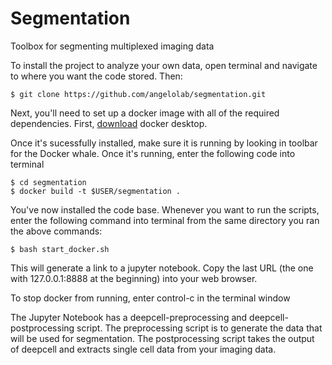 # Segmentation
Toolbox for segmenting multiplexed imaging data

To install the project to analyze your own data, open terminal and navigate to where you want the code stored.
Then:

```
$ git clone https://github.com/angelolab/segmentation.git
```

Next, you'll need to set up a docker image with all of the required dependencies. First, [download](https://hub.docker.com/?overlay=onboarding) docker desktop. 

Once it's sucessfully installed, make sure it is running by looking in toolbar for the Docker whale. Once it's running, enter the following code into terminal 

```
$ cd segmentation
$ docker build -t $USER/segmentation .
``` 

You've now installed the code base. Whenever you want to run the scripts, enter the following command into terminal from the same directory you ran the above commands:

```
$ bash start_docker.sh
``` 

This will generate a link to a jupyter notebook. Copy the last URL (the one with 127.0.0.1:8888 at the beginning) into your web browser.

To stop docker from running, enter control-c in the terminal window

The Jupyter Notebook has a deepcell-preprocessing and deepcell-postprocessing script. The preprocessing script is to generate the data that will be used for segmentation. The postprocessing script takes the output of deepcell and extracts single cell data from your imaging data. 

